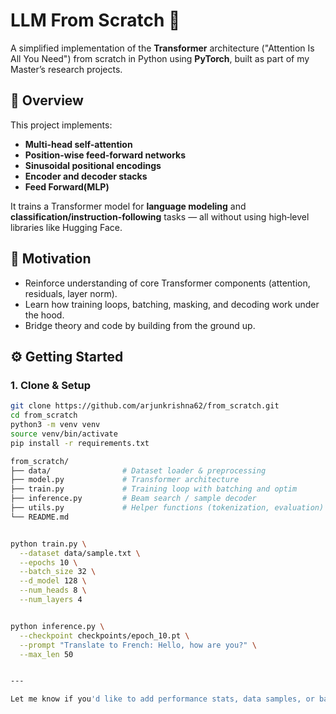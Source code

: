 # LLM From Scratch 🚀

A simplified implementation of the **Transformer** architecture ("Attention Is All You Need") from scratch in Python using **PyTorch**, built as part of my Master’s research projects.

## 📘 Overview

This project implements:

- **Multi-head self-attention**
- **Position-wise feed-forward networks**
- **Sinusoidal positional encodings**
- **Encoder and decoder stacks**
- **Feed Forward(MLP)**

It trains a Transformer model for **language modeling** and **classification/instruction-following** tasks — all without using high‑level libraries like Hugging Face.

## 🚧 Motivation

- Reinforce understanding of core Transformer components (attention, residuals, layer norm).
- Learn how training loops, batching, masking, and decoding work under the hood.
- Bridge theory and code by building from the ground up.

## ⚙️ Getting Started

### 1. Clone & Setup
```bash
git clone https://github.com/arjunkrishna62/from_scratch.git
cd from_scratch
python3 -m venv venv
source venv/bin/activate
pip install -r requirements.txt

from_scratch/
├── data/                # Dataset loader & preprocessing
├── model.py             # Transformer architecture
├── train.py             # Training loop with batching and optim
├── inference.py         # Beam search / sample decoder
├── utils.py             # Helper functions (tokenization, evaluation)
└── README.md


python train.py \
  --dataset data/sample.txt \
  --epochs 10 \
  --batch_size 32 \
  --d_model 128 \
  --num_heads 8 \
  --num_layers 4


python inference.py \
  --checkpoint checkpoints/epoch_10.pt \
  --prompt "Translate to French: Hello, how are you?" \
  --max_len 50


---

Let me know if you'd like to add performance stats, data samples, or badges for frameworks/framework versions!

